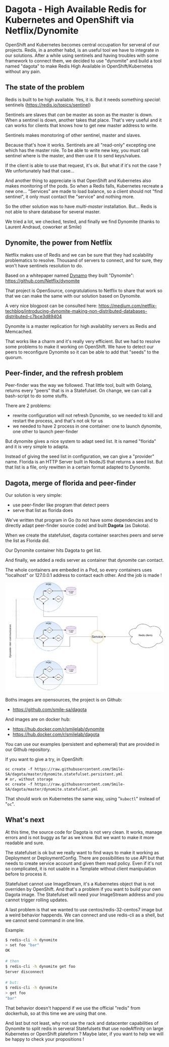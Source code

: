 # Dagota -  High Available Redis for Kubernetes and OpenShift via Netflix/Dynomite

OpenShift and Kubernetes becomes central occupation for serveral of our projects. Redis, in a another habd, is an useful tool we have to integrate in our solutions. After a while using sentinels and having troubles with some framework to connect them, we decided to use "dynomite" and build a tool named "dagota" to make Redis High Available in OpenShift/Kubernetes without any pain.

## The state of the problem

Redis is built to be high available. Yes, it is. But it needs something *special*: sentinels (https://redis.io/topics/sentinel)

Sentinels are slaves that *can* be master as soon as the master is down. When a sentinel is down, another takes that place. That's very useful and it can works for clients that knows how to get new master address to write.

Sentinels makes monotoring of other sentinel, master and slaves.

Because that's how it works. Sentinels are all "read-only" excepting one which has the master role. To be able to write new key, you must call sentinel where is the master, and then use it to send keys/values.

If the client is able to use that request, it's ok. But what if it's not the case ? We unfortunately had that case...

And another thing to appreciate is that OpenShift and Kubernetes also makes monitoring of the pods. So when a Redis falls, Kubernetes recreate a new one... "Services" are made to load balance, so a client should not "find sentinel", it only must contact the "service" and nothing more.

So the other solution was to have *multi-master* installation. But... Redis is not able to share database for several master.

We tried a lot, we checked, tested, and finally we find Dynomite (thanks to Laurent Andraud, coworker at Smile)

## Dynomite, the power from Netflix

Netflix makes use of Redis and we can be sure that they had scalability problematics to resolve. Thousand of servers to connect, and for sure, they won't have sentinels resolution to do. 

Based on a whitepaper named [Dynamo]( http://www.allthingsdistributed.com/files/amazon-dynamo-sosp2007.pdf) they built "Dynomite":
https://github.com/Netflix/dynomite

That project is OpenSource, congratulations to Netflix to share that work so that we can make the same with our solution based on Dynomite.

A very nice blogpost can be consulted here: https://medium.com/netflix-techblog/introducing-dynomite-making-non-distributed-databases-distributed-c7bce3d89404

Dynomite is a master replication for high availablity servers as Redis and Memcached.


That works like a charm and it's really very efficient. But we had to resolve some problems to make it working on OpenShift. We have to detect our peers to reconfigure Dynomite so it can be able to add that "seeds" to the quorum.

## Peer-finder, and the refresh problem

Peer-finder was the way we followed. That little tool, built with Golang, returns every "peers" that is in a Statefulset. On change, we can call a bash-script to do some stuffs.

There are 2 problems:

- rewrite configuration will not refresh Dynomite, so we needed to kill and restart the process, and that's not ok for us
- we needed to have 2 process in one container: one to launch dynomite, one other to launch peer-finder

But dynomite gives a nice system to adapt seed list. It is named "florida" and it is very simple to adapta. 

Instead of giving the seed list in configuration, we can give a "provider" name. Florida is an HTTP Server built in NodeJS that returns a seed list. But that list is a file, only rewitten in a certain format adapted to Dynomite.

## Dagota, merge of florida and peer-finder

Our solution is very simple:

- use peer-finder like program that detect peers
- serve that list as florida does

We've written that program in Go (to not have some dependencies and to directly adapt peer-finder source code) and built **Dagota** (as Dakota).

When we create the statefulset, dagota container searches peers and serve the list as Florida did.

Our Dynomite container hits Dagota to get list.

And finally, we added a redis server as container that dynomite can contact.

The whole containers are embeded in a Pod, so every containers uses "localhost" or 127.0.0.1 address to contact each other. And the job is made !


![](./dynomite-statefulset.png)


Boths images are opensources, the project is on Github:
- https://github.com/smile-sa/dagota

And images are on docker hub:
- https://hub.docker.com/r/smilelab/dynomite
- https://hub.docker.com/r/smilelab/dagota

You can use our examples (persistent and ephemeral) that are provided in our Github repository.


If you want to give a try, in OpenShift:
```
oc create -f https://raw.githubusercontent.com/Smile-SA/dagota/master/dynomite.statefulset.persistent.yml
# or, without storage
oc create -f https://raw.githubusercontent.com/Smile-SA/dagota/master/dynomite.statefulset.yml
```

That should work on Kubernetes the same way, using "`kubectl`" instead of "`oc`".

## What's next

At this time, the source code for Dagota is not very clean. It works, manage errors and is not buggy as far as we know. But we want to make it more readable and sure.

The statefulset is ok but we really want to find ways to make it working as Deployment or DeploymentConfig. There are possibilities to use API but that needs to create service account and given them read policy. Even if it's not so complicated, it is not usable in a Template without client manipulation before to process it.

Statefulset cannot use ImageStream, it's a Kubernetes object that is not overriden by OpenShift. And that's a problem if you want to build your own Dagota image. The Statefulset will need your ImageStream address and you cannot trigger rolling updates.

A last problem is that we wanted to use centos/redis-32-centos7 image but a weird behavior happends. We can connect and use redis-cli as a shell, but we cannot send command in one line.

Example:

```bash
$ redis-cli -h dynomite
> set foo "bar"
OK

# then
$ redis-cli -h dynomite get foo
Server disconnect

# but:
$ redis-cli -h dynomite
> get foo
"bar"
```

That behavior doesn't happend if we use the official "redis" from dockerhub, so at this time we are using that one.


And last but not least, why not use the rack and datacenter capabilities of Dynomite to split redis in serveral Statefulsets that use nodeAffinity on large Kubernetes or OpenShift plateform ? Maybe later, if you want to help we will be happy to check your propositions !

